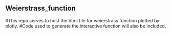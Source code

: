 ## Weierstrass_function

#This repo serves to host the html file for weierstrass function plotted by plotly.
#Code used to generate the interactive function will also be included. 
